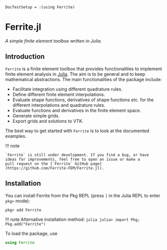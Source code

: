 ```@meta
DocTestSetup = :(using Ferrite)
```

# Ferrite.jl
*A simple finite element toolbox written in Julia.*

## Introduction
`Ferrite` is a finite element toolbox that provides functionalities to implement finite element analysis in [Julia](https://github.com/JuliaLang/julia). The aim is to be general and to keep mathematical abstractions.
The main functionalities of the package include:

* Facilitate integration using different quadrature rules.
* Define different finite element interpolations.
* Evaluate shape functions, derivatives of shape functions etc. for the different interpolations and quadrature rules.
* Evaluate functions and derivatives in the finite element space.
* Generate simple grids.
* Export grids and solutions to VTK.

The best way to get started with `Ferrite` is to look at the documented examples.


!!! note

    `Ferrite` is still under development. If you find a bug, or have
    ideas for improvements, feel free to open an issue or make a
    pull request on the [`Ferrite` GitHub page](https://github.com/Ferrite-FEM/Ferrite.jl).

## Installation

You can install Ferrite from the Pkg REPL (press `]` in the Julia
REPL to enter `pkg>` mode):

```
pkg> add Ferrite
```

!!! note
    Alternative installation method:
    ```julia
    julia> import Pkg; Pkg.add("Ferrite")
    ```

To load the package, use

```julia
using Ferrite
```
